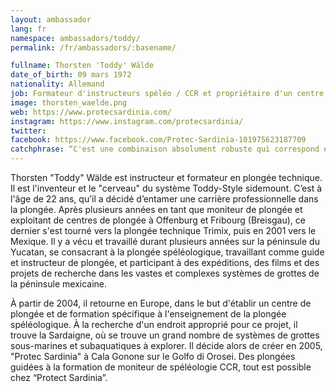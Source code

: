 ```yaml
---
layout: ambassador
lang: fr
namespace: ambassadors/toddy/
permalink: /fr/ambassadors/:basename/

fullname: Thorsten 'Toddy' Wälde
date_of_birth: 09 mars 1972
nationality: Allemand
job: Formateur d'instructeurs spéléo / CCR et propriétaire d'un centre de plongée
image: thorsten_waelde.png
web: https://www.protecsardinia.com/
instagram: https://www.instagram.com/protecsardinia/
twitter:
facebook: https://www.facebook.com/Protec-Sardinia-101975623187709
catchphrase: “C'est une combinaison absolument robuste qui correspond exactement à mes attentes. Je travaille principalement dans des grottes et j'ai besoin de la meilleure combinaison du marché. Les combinaisons SF Tech sont pour moi le meilleur choix pour mon travail et mes explorations.”
---
```

Thorsten "Toddy" Wälde est instructeur et formateur en plongée technique. Il est l'inventeur et le "cerveau" du système Toddy-Style sidemount. C’est à l'âge de 22 ans, qu’il a décidé d’entamer une carrière professionnelle dans la plongée. Après plusieurs années en tant que moniteur de plongée et exploitant de centres de plongée à Offenburg et Fribourg (Breisgau), ce dernier s'est tourné vers la plongée technique Trimix, puis en 2001 vers le Mexique. Il y a vécu et travaillé durant plusieurs années sur la péninsule du Yucatan, se consacrant à la plongée spéléologique, travaillant comme guide et instructeur de plongée, et participant à des expéditions, des films et des projets de recherche dans les vastes et complexes systèmes de grottes de la péninsule mexicaine.

À partir de 2004, il retourne en Europe, dans le but d'établir un centre de plongée et de formation spécifique à l'enseignement de la plongée spéléologique. À la recherche d'un endroit approprié pour ce projet, il trouve la Sardaigne, où se trouve un grand nombre de systèmes de grottes sous-marines et subaquatiques à explorer. Il décide alors de créer en 2005, "Protec Sardinia" à Cala Gonone sur le Golfo di Orosei. Des plongées guidées à la formation de moniteur de spéléologie CCR, tout est possible chez “Protect Sardinia”.
